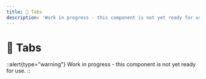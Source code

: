 ```yaml
---
title: 🔴 Tabs
description: 'Work in progress - this component is not yet ready for use.'
---
```


# 🔴 Tabs

::alert{type="warning"}
Work in progress - this component is not yet ready for use.
::
